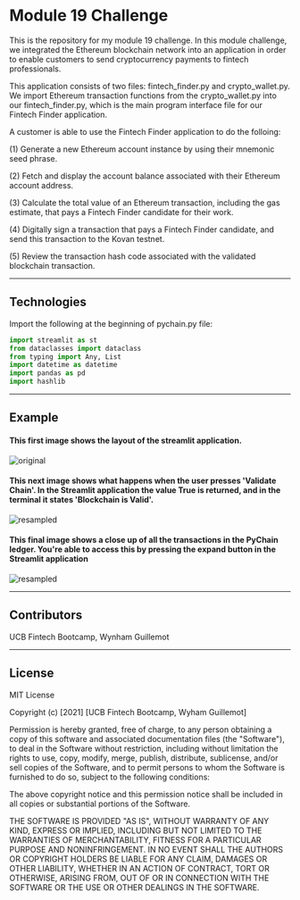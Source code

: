# Module 19 Challenge

This is the repository for my module 19 challenge. In this module challenge, we integrated the Ethereum blockchain network into an application in order to enable customers to send cryptocurrency payments to fintech professionals. 

This application consists of two files: fintech_finder.py and crypto_wallet.py. We import Ethereum transaction functions from the crypto_wallet.py into our fintech_finder.py, which is the main program interface file for our Fintech Finder application.

A customer is able to use the Fintech Finder application to do the folloing:

(1) Generate a new Ethereum account instance by using their mnemonic seed phrase.

(2) Fetch and display the account balance associated with their Ethereum account address.

(3) Calculate the total value of an Ethereum transaction, including the gas estimate, that pays a Fintech Finder candidate for their work.

(4) Digitally sign a transaction that pays a Fintech Finder candidate, and send this transaction to the Kovan testnet.

(5) Review the transaction hash code associated with the validated blockchain transaction.

---

## Technologies

Import the following at the beginning of pychain.py file:

```python
import streamlit as st
from dataclasses import dataclass
from typing import Any, List
import datetime as datetime
import pandas as pd
import hashlib
```

---

## Example

#### This first image shows the layout of the streamlit application.

![original](./readme_images/mod_18_1.png)


#### This next image shows what happens when the user presses 'Validate Chain'. In the Streamlit application the value True is returned, and in the terminal it states 'Blockchain is Valid'.

![resampled](./readme_images/mod_18_2.png)


#### This final image shows a close up of all the transactions in the PyChain ledger. You're able to access this by pressing the expand button in the Streamlit application

![resampled](./readme_images/mod_18_3.png)


---

## Contributors

UCB Fintech Bootcamp, Wynham Guillemot 

---

## License

MIT License

Copyright (c) [2021] [UCB Fintech Bootcamp, Wyham Guillemot]

Permission is hereby granted, free of charge, to any person obtaining a copy
of this software and associated documentation files (the "Software"), to deal
in the Software without restriction, including without limitation the rights
to use, copy, modify, merge, publish, distribute, sublicense, and/or sell
copies of the Software, and to permit persons to whom the Software is
furnished to do so, subject to the following conditions:

The above copyright notice and this permission notice shall be included in all
copies or substantial portions of the Software.

THE SOFTWARE IS PROVIDED "AS IS", WITHOUT WARRANTY OF ANY KIND, EXPRESS OR
IMPLIED, INCLUDING BUT NOT LIMITED TO THE WARRANTIES OF MERCHANTABILITY,
FITNESS FOR A PARTICULAR PURPOSE AND NONINFRINGEMENT. IN NO EVENT SHALL THE
AUTHORS OR COPYRIGHT HOLDERS BE LIABLE FOR ANY CLAIM, DAMAGES OR OTHER
LIABILITY, WHETHER IN AN ACTION OF CONTRACT, TORT OR OTHERWISE, ARISING FROM,
OUT OF OR IN CONNECTION WITH THE SOFTWARE OR THE USE OR OTHER DEALINGS IN THE
SOFTWARE.
